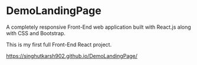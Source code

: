 # DemoLandingPage

A completely responsive Front-End web application built with React.js along with CSS and Bootstrap.

This is my first full Front-End React project.

https://singhutkarsh902.github.io/DemoLandingPage/

